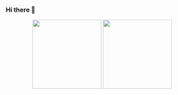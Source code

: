 ### Hi there 👋
<div align="center">
  <a href="https://github.com/leonardolima99" style="text-decoration: none">
    <img height="180em" src="https://github-readme-stats.vercel.app/api?username=leonardolima99&show_icons=true&theme=dracula&include_all_commits=true&count_private=true" />
  </a>
  
  <a href="https://github.com/leonardolima99">
    <img height="180em" src="https://github-readme-stats.vercel.app/api/top-langs/?username=leonardolima99&layout=compact&langs_count=7&theme=dracula" />
  </a>
</div>
  
<!--
**leonardolima99/leonardolima99** is a ✨ _special_ ✨ repository because its `README.md` (this file) appears on your GitHub profile.

Here are some ideas to get you started:

- 🔭 I’m currently working on ...
- 🌱 I’m currently learning ...
- 👯 I’m looking to collaborate on ...
- 🤔 I’m looking for help with ...
- 💬 Ask me about ...
- 📫 How to reach me: ...
- 😄 Pronouns: ...
- ⚡ Fun fact: ...
-->
